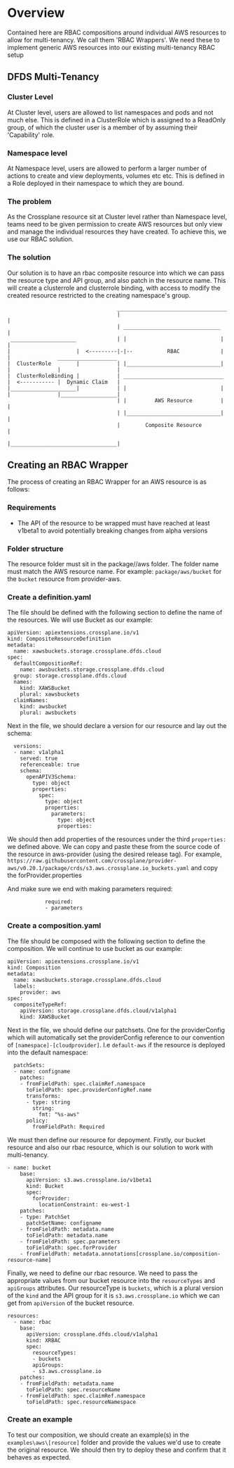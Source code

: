 # Overview

Contained here are RBAC compositions around individual AWS resources to allow for multi-tenancy. We call them 
'RBAC Wrappers'. We need these to implement generic AWS resources into our existing multi-tenancy RBAC setup

## DFDS Multi-Tenancy

### Cluster Level
At Cluster level, users are allowed to list namespaces and pods and not much else. This is defined in a ClusterRole which is 
assigned to a ReadOnly group, of which the cluster user is a member of by assuming their 'Capability' role.

### Namespace level
At Namespace level, users are allowed to perform a larger number of actions to create and view deployments, volumes etc etc. 
This is defined in a Role deployed in their namespace to which they are bound.

### The problem
As the Crossplane resource sit at Cluster level rather than Namespace level, teams need to be given permission to create AWS 
resources but only view and manage the individual resources they have created. To achieve this, we use our RBAC solution.

### The solution
Our solution is to have an rbac composite resource into which we can pass the resource type and API group, and also patch in the resource name. 
This will create a clusterrole and clusterrole binding, with access to modify the created resource restricted to the creating namespace's group.

```
                                   ___________________________________
                                   |                                  |
                                   | _______________________________  |
 _____________________             | |                              | |
|                     |  <---------|-|--           RBAC             | |               ___________________
|  ClusterRole        |            | |______________________________| |               |                  |
|  ClusterRoleBinding |            | ________________________________ |  <----------- |  Dynamic Claim   |
|_____________________|            | |                              | |               |__________________|
                                   | |         AWS Resource         | |
                                   | |______________________________| |
                                   |        Composite Resource        |
                                   |__________________________________|
```

## Creating an RBAC Wrapper

The process of creating an RBAC Wrapper for an AWS resource is as follows:

### Requirements

- The API of the resource to be wrapped must have reached at least v1beta1 to avoid potentially breaking changes from alpha versions

### Folder structure

The resource folder must sit in the package//aws folder. The folder name must match the AWS resource name. 
For example: `package/aws/bucket` for the `bucket` resource from provider-aws.

### Create a definition.yaml

The file should be defined with the following section to define the name of the resources. We will use Bucket as 
our example:

```
apiVersion: apiextensions.crossplane.io/v1
kind: CompositeResourceDefinition
metadata:
  name: xawsbuckets.storage.crossplane.dfds.cloud
spec:
  defaultCompositionRef:
    name: awsbuckets.storage.crossplane.dfds.cloud
  group: storage.crossplane.dfds.cloud
  names:
    kind: XAWSBucket
    plural: xawsbuckets
  claimNames:
    kind: awsbucket
    plural: awsbuckets
```

Next in the file, we should declare a version for our resource and lay out the schema:

```
  versions: 
  - name: v1alpha1
    served: true
    referenceable: true
    schema:
      openAPIV3Schema:
        type: object
        properties:
          spec:
            type: object
            properties:
              parameters:
                type: object
                properties:
```

We should then add properties of the resources under the third `properties:` we defined above. We can copy and paste 
these from the source code of the resource in aws-provider (using the desired release tag). For example, `https://raw.githubusercontent.com/crossplane/provider-aws/v0.20.1/package/crds/s3.aws.crossplane.io_buckets.yaml` and copy the forProvider.properties

And make sure we end with making parameters required:

```
            required:
            - parameters
```

### Create a composition.yaml

The file should be composed with the following section to define the composition. We will continue to use bucket as our example:

```
apiVersion: apiextensions.crossplane.io/v1
kind: Composition
metadata:
  name: xawsbuckets.storage.crossplane.dfds.cloud
  labels:
    provider: aws
spec:
  compositeTypeRef:
    apiVersion: storage.crossplane.dfds.cloud/v1alpha1
    kind: XAWSBucket
```

Next in the file, we should define our patchsets. One for the providerConfig which will automatically set the providerConfig reference to our convention of 
`[namespace]-[cloudprovider]`. I.e `default-aws` if the resource is deployed into the default namespace:

```
  patchSets:
  - name: configname
    patches:
    - fromFieldPath: spec.claimRef.namespace    
      toFieldPath: spec.providerConfigRef.name
      transforms:
      - type: string
        string:
          fmt: "%s-aws"
      policy:
        fromFieldPath: Required
```

We must then define our resource for depoyment. Firstly, our bucket resource and also our rbac resource, which is our solution to work with multi-tenancy. 


```
- name: bucket
    base:
      apiVersion: s3.aws.crossplane.io/v1beta1
      kind: Bucket
      spec:
        forProvider:
          locationConstraint: eu-west-1
    patches:
    - type: PatchSet
      patchSetName: configname
    - fromFieldPath: metadata.name
      toFieldPath: metadata.name          
    - fromFieldPath: spec.parameters
      toFieldPath: spec.forProvider
    - fromFieldPath: metadata.annotations[crossplane.io/composition-resource-name]
```

Finally, we need to define our rbac resource. We need to pass the appropriate values from our bucket resource into the `resourceTypes` and `apiGroups` attributes. Our resourceType is `buckets`, which is a plural version of the `kind` and the API group for it is `s3.aws.crossplane.io` which we can get from `apiVersion` of the bucket resource.

```
resources:
  - name: rbac
    base:
      apiVersion: crossplane.dfds.cloud/v1alpha1
      kind: XRBAC
      spec:
        resourceTypes:
        - buckets
        apiGroups:
        - s3.aws.crossplane.io
    patches:
    - fromFieldPath: metadata.name
      toFieldPath: spec.resourceName
    - fromFieldPath: spec.claimRef.namespace
      toFieldPath: spec.resourceNamespace
```

### Create an example

To test our composition, we should create an example(s) in the `examples\aws\[resource]` folder and provide the values we'd use to create the original resource. 
We should then try to deploy these and confirm that it behaves as expected.

